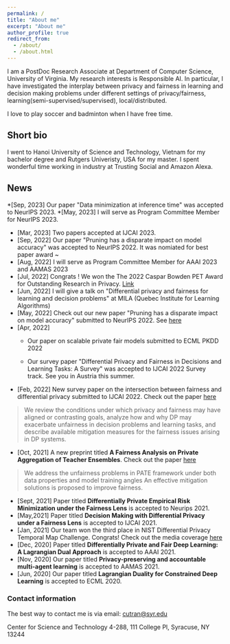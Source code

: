 ```yaml
---
permalink: /
title: "About me"
excerpt: "About me"
author_profile: true
redirect_from: 
  - /about/
  - /about.html
---
```


I am a  PostDoc Research Associate at Department of  Computer Science, University of Virginia. My research interests is Responsible AI. In particular, I have investigated the interplay between privacy and fairness in learning and decision making problems under different settings of privacy/fairness, learning(semi-supervised/supervised), local/distributed.


I love to play soccer and badminton when I have free time. 



## Short bio


I went to Hanoi University of Science and Technology, Vietnam for my bachelor degree and Rutgers Univeristy, USA for my master. I spent wonderful time working in industry at Trusting Social and Amazon Alexa.


## News
*[Sep, 2023] Our paper "Data minimization at inference time" was accepted to NeurIPS 2023.
*[May, 2023] I will serve as  Program Committee Member for NeurIPS 2023.
* [Mar, 2023] Two papers accepted at IJCAI 2023. 
* [Sep, 2022] Our paper "Pruning has a disparate impact on model accuracy" was accepted to NeurIPS 2022. It was nomiated for best paper award ~ 
* [Aug, 2022] I will serve as Program Committee Member for AAAI 2023 and AAMAS 2023
* [Jul, 2022] Congrats ! We won the The  2022 Caspar Bowden PET Award for Outstanding Research in Privacy. [Link](https://petsymposium.org/award/winners.php)  
* [Jun, 2022] I will give a talk on "Differential privacy and fairness for learning and decision problems"  at MILA (Quebec Institute for Learning Algorithms) 
* [May, 2022]  Check out our new paper "Pruning has a disparate impact on model accuracy" submitted to NeurIPS 2022. See [here](https://arxiv.org/abs/2205.13574)
* [Apr, 2022]  
    *  Our paper on scalable private fair models submitted to ECML PKDD 2022

    * Our survey paper  "Differential Privacy and Fairness in Decisions and Learning Tasks: A Survey" was accepted to IJCAI 2022 Survey track. See you in Austria this summer.
* [Feb, 2022] New  survey paper on the intersection between fairness and  differential privacy submitted to IJCAI 2022. Check out the paper [here](https://arxiv.org/pdf/2202.08187.pdf) 
> We review the conditions under which privacy and fairness may have aligned or contrasting goals, analyze how and why DP may exacerbate unfairness in decision problems and learning tasks, and describe available mitigation measures for the fairness issues arising in DP systems.


* [Oct, 2021] A new preprint titled **A Fairness Analysis on Private Aggregation of Teacher Ensembles**. Check out the paper [here](https://arxiv.org/pdf/2109.08630.pdf)
> We address the  unfairness  problems in PATE framework under both data properties and model training angles An effective mitigation solutions  is proposed to improve fairness.

* [Sept, 2021] Paper titled **Differentially Private Empirical Risk Minimization under the Fairness Lens**  is accepted to Neurips 2021. 
* [May,2021] Paper titled **Decision Making with Differential Privacy under a Fairness Lens** is  accepted to IJCAI 2021. 
* [Jan, 2021] Our team won the third place in NIST Differential Privacy Temporal Map  Challenge. Congrats! Check out the media coverage [here](https://www.drivendata.co/blog/differential-privacy-winners-sprint1/) 
* [Dec, 2020] Paper titled **Differentially Private and Fair Deep Learning: A Lagrangian Dual Approach** is accepted to AAAI 2021.
* [Nov, 2020] Our paper titled **Privacy-preserving and accountable multi-agent learning** is accepted to AAMAS 2021.
* [Jun, 2020] Our paper titled **Lagrangian Duality for Constrained Deep Learning** is accepted to ECML 2020.

### Contact information
The best way to contact me is via email: cutran@syr.edu

Center for Science and Technology 4-288, 111 College Pl, Syracuse, NY 13244





